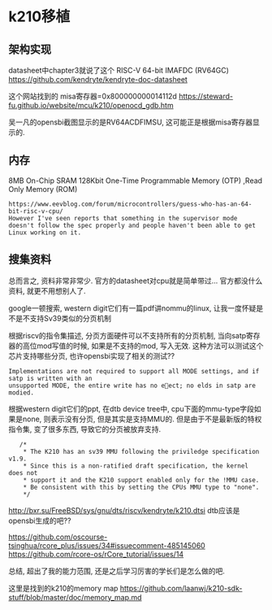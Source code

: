 
# k210移植


## 架构实现

datasheet中chapter3就说了这个
RISC-V 64-bit IMAFDC (RV64GC)
https://github.com/kendryte/kendryte-doc-datasheet

这个网站找到的
misa寄存器=0x800000000014112d
https://steward-fu.github.io/website/mcu/k210/openocd_gdb.htm

吴一凡的opensbi截图显示的是RV64ACDFIMSU, 这可能正是根据misa寄存器显示的.

## 内存
8MB On-Chip SRAM 128Kbit One-Time Programmable Memory (OTP) ,Read Only Memory (ROM)

```
https://www.eevblog.com/forum/microcontrollers/guess-who-has-an-64-bit-risc-v-cpu/
However I've seen reports that something in the supervisor mode doesn't follow the spec properly and people haven't been able to get Linux working on it.
```

## 搜集资料
总而言之, 资料非常非常少. 官方的datasheet对cpu就是简单带过... 官方都没什么资料, 就更不用想别人了.

google一顿搜索, western digit它们有一篇pdf讲nommu的linux, 让我一度怀疑是不是不支持Sv39类似的分页机制

根据riscv的指令集描述, 分页方面硬件可以不支持所有的分页机制, 当向satp寄存器的高位mod写值的时候, 如果是不支持的mod, 写入无效. 这种方法可以测试这个芯片支持哪些分页, 也许opensbi实现了相关的测试??
```
Implementations are not required to support all MODE settings, and if satp is written with an
unsupported MODE, the entire write has no eect; no elds in satp are modied.
```

根据western digit它们的ppt, 在dtb device tree中, cpu下面的mmu-type字段如果是none, 则表示没有分页, 但是其实是支持MMU的. 但是由于不是最新版的特权指令集, 变了很多东西, 导致它的分页被放弃支持.
```
   /*
    * The K210 has an sv39 MMU following the priviledge specification v1.9.
    * Since this is a non-ratified draft specification, the kernel does not
    * support it and the K210 support enabled only for the !MMU case.
    * Be consistent with this by setting the CPUs MMU type to "none".
    */
```
http://bxr.su/FreeBSD/sys/gnu/dts/riscv/kendryte/k210.dtsi
dtb应该是opensbi生成的吧??

https://github.com/oscourse-tsinghua/rcore_plus/issues/34#issuecomment-485145060
https://github.com/rcore-os/rCore_tutorial/issues/14

总结, 超出了我的能力范围, 还是之后学习厉害的学长们是怎么做的吧.

这里是找到的k210的memory map
https://github.com/laanwj/k210-sdk-stuff/blob/master/doc/memory_map.md

